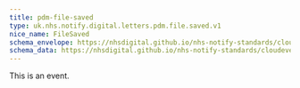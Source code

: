 ```yaml
---
title: pdm-file-saved
type: uk.nhs.notify.digital.letters.pdm.file.saved.v1
nice_name: FileSaved
schema_envelope: https://nhsdigital.github.io/nhs-notify-standards/cloudevents/nhs-notify-example-event.schema.json
schema_data: https://nhsdigital.github.io/nhs-notify-standards/cloudevents/nhs-notify-example-event-data.schema.json
---
```


This is an event.
